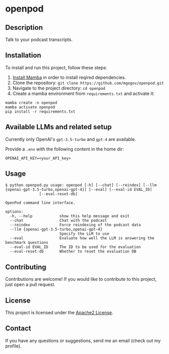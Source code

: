 # openpod
## Description
Talk to your podcast transcripts.

## Installation
To install and run this project, follow these steps:

1. [Install Mamba](https://mamba.readthedocs.io/en/latest/installation/mamba-installation.html) in order  to install reqired dependencies.
2. Clone the repository: `git clone https://github.com/mgogov/openpod.git`
3. Navigate to the project directory: `cd openpod`
4. Create a mamba environment from `requirements.txt` and activate it:

```
mamba create -n openpod
mamba activate openpod
pip install -r requirements.txt
```

## Available LLMs and related setup
Currently only OpenAI's `gpt-3.5-turbo` and `gpt-4` are available.

Provide a `.env` with the following content in the home dir:
```
OPENAI_API_KEY=<your_API_key>
```

## Usage
```
$ python openpod.py usage: openpod [-h] [--chat] [--reindex] [--llm {openai-gpt-3.5-turbo,openai-gpt-4}] [--eval] [--eval-id EVAL_ID]
               [--eval-reset-db]

OpenPod command line interface.

options:
  -h, --help            show this help message and exit
  --chat                Chat with the podcast
  --reindex             Force reindexing of the podcast data
  --llm {openai-gpt-3.5-turbo,openai-gpt-4}
                        Specify the LLM to use
  --eval                Evaluate how well the LLM is answering the benchmark questions
  --eval-id EVAL_ID     The ID to be used for the evaluation
  --eval-reset-db       Whether to reset the evaluation DB

```

## Contributing
Contributions are welcome! If you would like to contribute to this project, just open a pull request.

## License
This project is licensed under the [Apache2 License](LICENSE).

## Contact
If you have any questions or suggestions, send me an email (check out my profile).